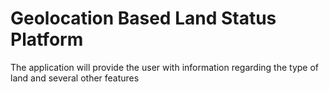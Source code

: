 # Geolocation Based Land Status Platform
The application will provide the user with information regarding the type of land and several other features
